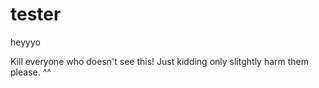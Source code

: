 # tester
heyyyo

<html>
<p>Kill everyone who doesn't see this! Just kidding only slitghtly harm them please. ^^</p>
</html>
